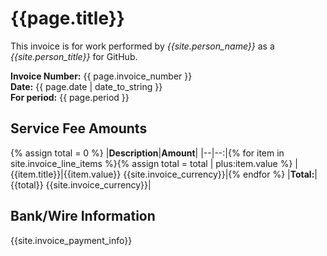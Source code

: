 
# {{page.title}} <a class="pdf-link" href="{{page.pdf_url}}" target="_blank"><span class="mega-octicon octicon-file-pdf"></span></a>

This invoice is for work performed by _{{site.person_name}}_ as a
_{{site.person_title}}_ for GitHub.


__Invoice Number:__ {{ page.invoice_number }}  
__Date:__ {{ page.date | date_to_string }}  
__For period:__ {{ page.period }}  

## Service Fee Amounts

{% assign total = 0 %}
|__Description__|__Amount__|
|--|--:|{% for item in site.invoice_line_items %}{% assign total = total | plus:item.value %}
|{{item.title}}|{{item.value}} {{site.invoice_currency}}|{% endfor %}
|__Total:__|{{total}} {{site.invoice_currency}}|

## Bank/Wire Information

{{site.invoice_payment_info}}
